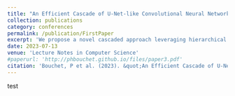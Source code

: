 ```yaml
---
title: "An Efficient Cascade of U-Net-like Convolutional Neural Networks devoted to Brain Tumor Segmentation"
collection: publications
category: conferences
permalink: /publication/FirstPaper
excerpt: 'We propose a novel cascaded approach leveraging hierarchical inclusion of tumor labels to guide subsequent models to minute details in smaller labels.'
date: 2023-07-13
venue: 'Lecture Notes in Computer Science'
#paperurl: 'http://phbouchet.github.io/files/paper3.pdf'
citation: 'Bouchet, P et al. (2023). &quot;An Efficient Cascade of U-Net-like Convolutional Neural Networks devoted to Brain Tumor Segmentation.&quot; <i>LNCS</i>. 1(3).'
---
```


test
